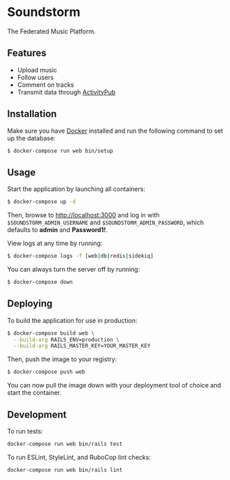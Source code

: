 # Soundstorm

The Federated Music Platform.

## Features

* Upload music
* Follow users
* Comment on tracks
* Transmit data through [ActivityPub][]

## Installation

Make sure you have [Docker][] installed and run the following command to
set up the database:

```bash
$ docker-compose run web bin/setup
```

## Usage

Start the application by launching all containers:

```bash
$ docker-compose up -d
```

Then, browse to <http://localhost:3000> and log in with
`$SOUNDSTORM_ADMIN_USERNAME` and `$SOUNDSTORM_ADMIN_PASSWORD`, which
defaults to **admin** and **Password1!**.

View logs at any time by running:

```bash
$ docker-compose logs -f [web|db|redis|sidekiq]
```

You can always turn the server off by running:

```bash
$ docker-compose down
```

## Deploying

To build the application for use in production:

```bash
$ docker-compose build web \
  --build-arg RAILS_ENV=production \
  --build-arg RAILS_MASTER_KEY=YOUR_MASTER_KEY
```

Then, push the image to your registry:

```bash
$ docker-compose push web
```

You can now pull the image down with your deployment tool of choice and
start the container.

## Development

To run tests:

```bash
docker-compose run web bin/rails test
```

To run ESLint, StyleLint, and RuboCop lint checks:

```bash
docker-compose run web bin/rails lint
```

[ActivityPub]: https://www.w3.org/TR/activitypub/
[Docker]: https://www.docker.com/
